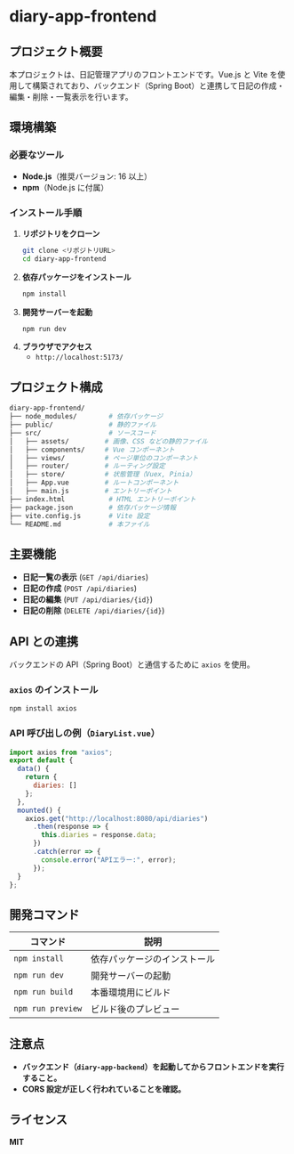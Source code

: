 # diary-app-frontend

## **プロジェクト概要**
本プロジェクトは、日記管理アプリのフロントエンドです。Vue.js と Vite を使用して構築されており、バックエンド（Spring Boot）と連携して日記の作成・編集・削除・一覧表示を行います。

## **環境構築**

### **必要なツール**
- **Node.js**（推奨バージョン: 16 以上）
- **npm**（Node.js に付属）

### **インストール手順**
1. **リポジトリをクローン**
   ```sh
   git clone <リポジトリURL>
   cd diary-app-frontend
   ```
2. **依存パッケージをインストール**
   ```sh
   npm install
   ```
3. **開発サーバーを起動**
   ```sh
   npm run dev
   ```
4. **ブラウザでアクセス**
   - `http://localhost:5173/`

## **プロジェクト構成**
```sh
diary-app-frontend/
├── node_modules/        # 依存パッケージ
├── public/              # 静的ファイル
├── src/                 # ソースコード
│   ├── assets/         # 画像、CSS などの静的ファイル
│   ├── components/     # Vue コンポーネント
│   ├── views/          # ページ単位のコンポーネント
│   ├── router/         # ルーティング設定
│   ├── store/          # 状態管理（Vuex, Pinia）
│   ├── App.vue         # ルートコンポーネント
│   ├── main.js         # エントリーポイント
├── index.html           # HTML エントリーポイント
├── package.json         # 依存パッケージ情報
├── vite.config.js       # Vite 設定
└── README.md            # 本ファイル
```

## **主要機能**
- **日記一覧の表示** (`GET /api/diaries`)
- **日記の作成** (`POST /api/diaries`)
- **日記の編集** (`PUT /api/diaries/{id}`)
- **日記の削除** (`DELETE /api/diaries/{id}`)

## **API との連携**
バックエンドの API（Spring Boot）と通信するために `axios` を使用。

### **`axios` のインストール**
```sh
npm install axios
```

### **API 呼び出しの例（`DiaryList.vue`）**
```javascript
import axios from "axios";
export default {
  data() {
    return {
      diaries: []
    };
  },
  mounted() {
    axios.get("http://localhost:8080/api/diaries")
      .then(response => {
        this.diaries = response.data;
      })
      .catch(error => {
        console.error("APIエラー:", error);
      });
  }
};
```

## **開発コマンド**
| **コマンド** | **説明** |
|----------|------------------|
| `npm install` | 依存パッケージのインストール |
| `npm run dev` | 開発サーバーの起動 |
| `npm run build` | 本番環境用にビルド |
| `npm run preview` | ビルド後のプレビュー |

## **注意点**
- **バックエンド（`diary-app-backend`）を起動してからフロントエンドを実行すること。**
- **CORS 設定が正しく行われていることを確認。**

## **ライセンス**
**MIT**


